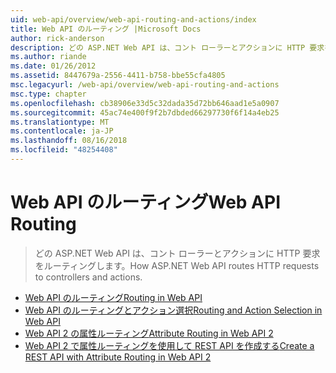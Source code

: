 ```yaml
---
uid: web-api/overview/web-api-routing-and-actions/index
title: Web API のルーティング |Microsoft Docs
author: rick-anderson
description: どの ASP.NET Web API は、コント ローラーとアクションに HTTP 要求をルーティングします。
ms.author: riande
ms.date: 01/26/2012
ms.assetid: 8447679a-2556-4411-b758-bbe55cfa4805
msc.legacyurl: /web-api/overview/web-api-routing-and-actions
msc.type: chapter
ms.openlocfilehash: cb38906e33d5c32dada35d72bb646aad1e5a0907
ms.sourcegitcommit: 45ac74e400f9f2b7dbded66297730f6f14a4eb25
ms.translationtype: MT
ms.contentlocale: ja-JP
ms.lasthandoff: 08/16/2018
ms.locfileid: "48254408"
---
```

<a name="web-api-routing"></a><span data-ttu-id="d0264-103">Web API のルーティング</span><span class="sxs-lookup"><span data-stu-id="d0264-103">Web API Routing</span></span>
====================
> <span data-ttu-id="d0264-104">どの ASP.NET Web API は、コント ローラーとアクションに HTTP 要求をルーティングします。</span><span class="sxs-lookup"><span data-stu-id="d0264-104">How ASP.NET Web API routes HTTP requests to controllers and actions.</span></span>


- [<span data-ttu-id="d0264-105">Web API のルーティング</span><span class="sxs-lookup"><span data-stu-id="d0264-105">Routing in Web API</span></span>](routing-in-aspnet-web-api.md)
- [<span data-ttu-id="d0264-106">Web API のルーティングとアクション選択</span><span class="sxs-lookup"><span data-stu-id="d0264-106">Routing and Action Selection in Web API</span></span>](routing-and-action-selection.md)
- [<span data-ttu-id="d0264-107">Web API 2 の属性ルーティング</span><span class="sxs-lookup"><span data-stu-id="d0264-107">Attribute Routing in Web API 2</span></span>](attribute-routing-in-web-api-2.md)
- [<span data-ttu-id="d0264-108">Web API 2 で属性ルーティングを使用して REST API を作成する</span><span class="sxs-lookup"><span data-stu-id="d0264-108">Create a REST API with Attribute Routing in Web API 2</span></span>](create-a-rest-api-with-attribute-routing.md)
